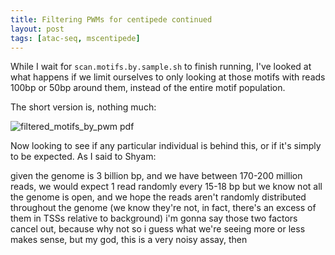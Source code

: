 ```yaml
---
title: Filtering PWMs for centipede continued
layout: post
tags: [atac-seq, mscentipede] 
---
```


While I wait for `scan.motifs.by.sample.sh` to finish running, I've looked at what happens if we limit ourselves to only looking at those motifs with reads 100bp or 50bp around them, instead of the entire motif population. 

The short version is, nothing much:

![filtered_motifs_by_pwm pdf](https://cloud.githubusercontent.com/assets/1609166/12423271/9f3730de-bf05-11e5-92ea-b4e73e60dfb2.png)

Now looking to see if any particular individual is behind this, or if it's simply to be expected. As I said to Shyam:

given the genome is 3 billion bp, and we have between 170-200 million reads, we would expect 1 read randomly every 15-18 bp
but we know not all the genome is open, and we hope the reads aren't randomly distributed throughout the genome (we know they're not, in fact, there's an excess of them in TSSs relative to background)
i'm gonna say those two factors cancel out, because why not
so i guess what we're seeing more or less makes sense, but my god, this is a very noisy assay, then 